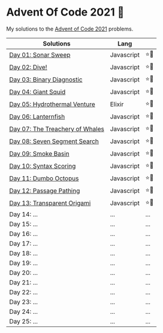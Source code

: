 # Advent Of Code 2021 🎄

My solutions to the [Advent of Code 2021](https://adventofcode.com/2021) problems.

| Solutions                                | Lang       |      |
| ---------------------------------------- | ---------- | ---- |
| [Day 01: Sonar Sweep](./01/)             | Javascript | ⭐🌟 |
| [Day 02: Dive!](./02/)                   | Javascript | ⭐🌟 |
| [Day 03: Binary Diagnostic](./03/)       | Javascript | ⭐🌟 |
| [Day 04: Giant Squid](./04/)             | Javascript | ⭐🌟 |
| [Day 05: Hydrothermal Venture](./05/)    | Elixir     | ⭐🌟 |
| [Day 06: Lanternfish](./06/)             | Javascript | ⭐🌟 |
| [Day 07: The Treachery of Whales](./07/) | Javascript | ⭐🌟 |
| [Day 08: Seven Segment Search](./08/)    | Javascript | ⭐🌟 |
| [Day 09: Smoke Basin](./09/)             | Javascript | ⭐🌟 |
| [Day 10: Syntax Scoring](./10/)          | Javascript | ⭐🌟 |
| [Day 11: Dumbo Octopus](./11/)           | Javascript | ⭐🌟 |
| [Day 12: Passage Pathing](./12/)         | Javascript | ⭐🌟 |
| [Day 13: Transparent Origami](./13/)     | Javascript | ⭐🌟 |
| Day 14: ...                              | ...        | ...  |
| Day 15: ...                              | ...        | ...  |
| Day 16: ...                              | ...        | ...  |
| Day 17: ...                              | ...        | ...  |
| Day 18: ...                              | ...        | ...  |
| Day 19: ...                              | ...        | ...  |
| Day 20: ...                              | ...        | ...  |
| Day 21: ...                              | ...        | ...  |
| Day 22: ...                              | ...        | ...  |
| Day 23: ...                              | ...        | ...  |
| Day 24: ...                              | ...        | ...  |
| Day 25: ...                              | ...        | ...  |
